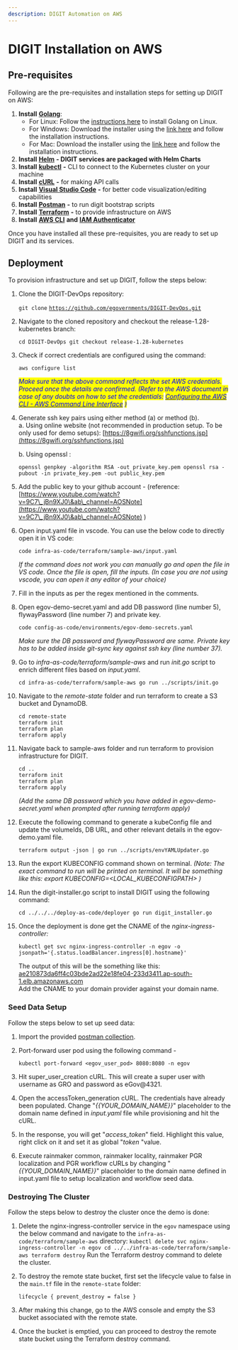 ```yaml
---
description: DIGIT Automation on AWS
---
```


# DIGIT Installation on AWS

## **Pre-requisites** <a href="#id-1.-pre-requisites" id="id-1.-pre-requisites"></a>

Following are the pre-requisites and installation steps for setting up DIGIT on AWS:

1. **Install** [**Golang**](https://go.dev/doc/install#download):
   * For Linux: Follow the [instructions here](https://go.dev/doc/install#download) to install Golang on Linux.
   * For Windows: Download the installer using the [link here](https://go.dev/doc/install#download) and follow the installation instructions.
   * For Mac: Download the installer using the [link here](https://go.dev/doc/install#download) and follow the installation instructions.
2. **Install** [**Helm**](https://helm.sh/docs/intro/install/) **- DIGIT services are packaged with Helm Charts**
3. **Install** [**kubectl**](https://kubernetes.io/docs/tasks/tools/install-kubectl-linux/) **-** CLI to connect to the Kubernetes cluster on your machine
4. **Install** [**cURL**](https://help.ubidots.com/en/articles/2165289-learn-how-to-install-run-curl-on-windows-macosx-linux) **-** for making API calls
5. **Install** [**Visual Studio Code**](https://code.visualstudio.com/download) **-** for better code visualization/editing capabilities
6. **Install** [**Postman**](https://www.postman.com/downloads/) **-** to run digit bootstrap scripts
7. **Install** [**Terraform**](https://developer.hashicorp.com/terraform/tutorials/aws-get-started/install-cli) **-** to provide infrastructure on AWS
8. **Install** [**AWS CLI**](https://docs.aws.amazon.com/cli/latest/userguide/getting-started-install.html) **and** [**IAM Authenticator**](https://docs.aws.amazon.com/eks/latest/userguide/what-is-eks.html)&#x20;

Once you have installed all these pre-requisites, you are ready to set up DIGIT and its services.

## Deployment&#x20;

To provision infrastructure and set up DIGIT, follow the steps below:

1.  Clone the DIGIT-DevOps repository:

    `git clone` [`https://github.com/egovernments/DIGIT-DevOps.git`](https://github.com/egovernments/DIGIT-DevOps.git)
2.  Navigate to the cloned repository and checkout the release-1.28-kubernetes branch:

    `cd DIGIT-DevOps git checkout release-1.28-kubernetes`
3.  Check if correct credentials are configured using the command:

    `aws configure list`

    _<mark style="color:blue;">Make sure that the above command reflects the set AWS credentials. Proceed once the details are confirmed. (Refer to the AWS document in case of any doubts on how to set the credentials:</mark>_ [<img src="https://docs.aws.amazon.com/assets/images/favicon.ico" alt="" data-size="line">_<mark style="color:blue;">Configuring the AWS CLI - AWS Command Line Interface</mark>_](https://docs.aws.amazon.com/cli/latest/userguide/cli-chap-configure.html) _<mark style="color:blue;">)</mark>_
4.  Generate ssh key pairs using either method (a) or method (b).\
    a. Using online website (not recommended in production setup. To be only used for demo setups): [https://8gwifi.org/sshfunctions.jsp](https://8gwifi.org/sshfunctions.jsp)

    b. Using openssl :

    `openssl genpkey -algorithm RSA -out private_key.pem openssl rsa -pubout -in private_key.pem -out public_key.pem`
5. Add the public key to your github account - (reference: [https://www.youtube.com/watch?v=9C7\_jBn9XJ0\&ab\_channel=AOSNote](https://www.youtube.com/watch?v=9C7\_jBn9XJ0\&ab\_channel=AOSNote) )
6.  Open input.yaml file in vscode. You can use the below code to directly open it in VS code:

    `code infra-as-code/terraform/sample-aws/input.yaml`

    _If the command does not work you can manually go and open the file in VS code. Once the file is open, fill the inputs. (In case you are not using vscode, you can open it any editor of your choice)_
7. Fill in the inputs as per the regex mentioned in the comments.&#x20;
8.  Open egov-demo-secret.yaml and add DB password (line number 5), flywayPassword (line number 7) and private key.&#x20;

    `code config-as-code/environments/egov-demo-secrets.yaml`

    _Make sure the DB password and flywayPassword are same. Private key has to be added inside git-sync key against ssh key (line number 37)._
9.  Go to _infra-as-code/terraform/sample-aws_ and run _init.go_ script to enrich different files based on _input.yaml_.&#x20;

    `cd infra-as-code/terraform/sample-aws go run ../scripts/init.go`
10. Navigate to the _remote-state_ folder and run terraform to create a S3 bucket and DynamoDB.

    `cd remote-state`\
    `terraform init` \
    `terraform plan` \
    `terraform apply`
11. Navigate back to sample-aws folder and run terraform to provision infrastructure for DIGIT.&#x20;

    `cd ..` \
    `terraform init` \
    `terraform plan` \
    `terraform apply`

    _(Add the same DB password which you have added in egov-demo-secret.yaml when prompted after running terraform apply)_
12. Execute the following command to generate a kubeConfig file and update the volumeIds, DB URL, and other relevant details in the egov-demo.yaml file.

    `terraform output -json | go run ../scripts/envYAMLUpdater.go`
13. Run the export KUBECONFIG command shown on terminal. _(Note: The exact command to run will be printed on terminal. It will be something like this: export KUBECONFIG=\<LOCAL\_KUBECONFIGPATH> )_
14. Run the digit-installer.go script to install DIGIT using the following command:

    `cd ../../../deploy-as-code/deployer go run digit_installer.go`
15. Once the deployment is done get the CNAME of the _nginx-ingress-controller:_

    `kubectl get svc nginx-ingress-controller -n egov -o jsonpath='{.status.loadBalancer.ingress[0].hostname}'`

    The output of this will be the something like this:\
    [ae210873da6ff4c03bde2ad22e18fe04-233d3411.ap-south-1.elb.amazonaws.com](http://ae210873da6ff4c03bde2ad22e18fe04-233d3411.ap-south-1.elb.amazonaws.com/)\
    Add the CNAME to your domain provider against your domain name.

### Seed Data Setup <a href="#seed-data-setup" id="seed-data-setup"></a>

Follow the steps below to set up seed data:

1. Import the provided [postman collection](https://api.postman.com/collections/12892142-55ebe4d0-3869-4879-87e1-5ba3b60cc6b7?access\_key=PMAT-01H27R18VPWXP2AE8812P0S12X).
2.  Port-forward user pod using the following command -

    `kubectl port-forward <egov_user_pod> 8080:8080 -n egov`
3. Hit super\_user\_creation cURL. This will create a super user with username as GRO and password as eGov@4321.
4. Open the accessToken\_generation cURL. The credentials have already been populated. Change "_\{{YOUR\_DOMAIN\_NAME\}}_" placeholder to the domain name defined in _input.yaml_ file while provisioning and hit the cURL.
5. In the response, you will get "_access\_token_" field. Highlight this value, right click on it and set it as global "_token_ "value.
6. Execute rainmaker common, rainmaker locality, rainmaker PGR localization and PGR workflow cURLs by changing "_\{{YOUR\_DOMAIN\_NAME\}}_" placeholder to the domain name defined in input.yaml file to setup localization and workflow seed data.&#x20;

### Destroying The Cluster <a href="#destroying-the-cluster" id="destroying-the-cluster"></a>

Follow the steps below to destroy the cluster once the demo is done:

1. Delete the nginx-ingress-controller service in the `egov` namespace using the below command and navigate to the `infra-as-code/terraform/sample-aws` directory: `kubectl delete svc nginx-ingress-controller -n egov cd ../../infra-as-code/terraform/sample-aws terraform destroy` Run the Terraform destroy command to delete the cluster.
2.  To destroy the remote state bucket, first set the lifecycle value to false in the `main.tf` file in the `remote-state` folder:

    `lifecycle { prevent_destroy = false }`
3. After making this change, go to the AWS console and empty the S3 bucket associated with the remote state.
4. Once the bucket is emptied, you can proceed to destroy the remote state bucket using the Terraform destroy command.
